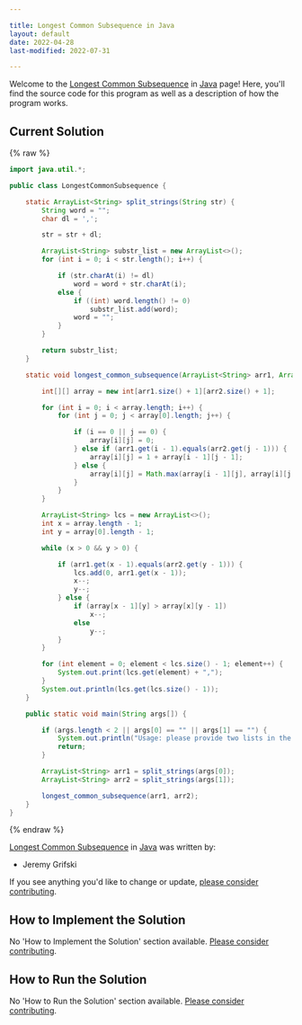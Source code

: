 ```yaml
---

title: Longest Common Subsequence in Java
layout: default
date: 2022-04-28
last-modified: 2022-07-31

---
```


Welcome to the [Longest Common Subsequence](https://sampleprograms.io/projects/longest-common-subsequence) in [Java](https://sampleprograms.io/languages/java) page! Here, you'll find the source code for this program as well as a description of how the program works.

## Current Solution

{% raw %}

```java
import java.util.*;

public class LongestCommonSubsequence {

    static ArrayList<String> split_strings(String str) {
        String word = "";
        char dl = ',';

        str = str + dl;

        ArrayList<String> substr_list = new ArrayList<>();
        for (int i = 0; i < str.length(); i++) {

            if (str.charAt(i) != dl)
                word = word + str.charAt(i);
            else {
                if ((int) word.length() != 0)
                    substr_list.add(word);
                word = "";
            }
        }

        return substr_list;
    }

    static void longest_common_subsequence(ArrayList<String> arr1, ArrayList<String> arr2) {

        int[][] array = new int[arr1.size() + 1][arr2.size() + 1];

        for (int i = 0; i < array.length; i++) {
            for (int j = 0; j < array[0].length; j++) {

                if (i == 0 || j == 0) {
                    array[i][j] = 0;
                } else if (arr1.get(i - 1).equals(arr2.get(j - 1))) {
                    array[i][j] = 1 + array[i - 1][j - 1];
                } else {
                    array[i][j] = Math.max(array[i - 1][j], array[i][j - 1]);
                }
            }
        }

        ArrayList<String> lcs = new ArrayList<>();
        int x = array.length - 1;
        int y = array[0].length - 1;

        while (x > 0 && y > 0) {

            if (arr1.get(x - 1).equals(arr2.get(y - 1))) {
                lcs.add(0, arr1.get(x - 1));
                x--;
                y--;
            } else {
                if (array[x - 1][y] > array[x][y - 1])
                    x--;
                else
                    y--;
            }
        }

        for (int element = 0; element < lcs.size() - 1; element++) {
            System.out.print(lcs.get(element) + ",");
        }
        System.out.println(lcs.get(lcs.size() - 1));
    }

    public static void main(String args[]) {

        if (args.length < 2 || args[0] == "" || args[1] == "") {
            System.out.println("Usage: please provide two lists in the format \"1, 2, 3, 4, 5\"");
            return;
        }

        ArrayList<String> arr1 = split_strings(args[0]);
        ArrayList<String> arr2 = split_strings(args[1]);

        longest_common_subsequence(arr1, arr2);
    }
}
```

{% endraw %}

[Longest Common Subsequence](https://sampleprograms.io/projects/longest-common-subsequence) in [Java](https://sampleprograms.io/languages/java) was written by:

- Jeremy Grifski

If you see anything you'd like to change or update, [please consider contributing](https://github.com/TheRenegadeCoder/sample-programs).

## How to Implement the Solution

No 'How to Implement the Solution' section available. [Please consider contributing](https://github.com/TheRenegadeCoder/sample-programs-website).

## How to Run the Solution

No 'How to Run the Solution' section available. [Please consider contributing](https://github.com/TheRenegadeCoder/sample-programs-website).